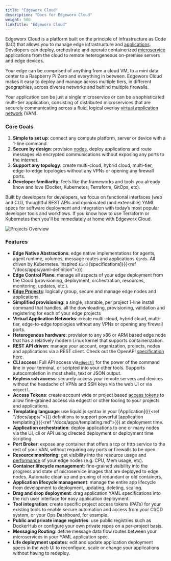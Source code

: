 ```yaml
---
title: "Edgeworx Cloud"
description: "Docs for Edgeworx Cloud"
weight: 500
linkTitle: "Edgeworx Cloud"
---
```


Edgeworx Cloud is a platform built on the principle of Infrastructure as Code (IaC) that allows you to
manage edge infrastructure and [applications](../more/terminology#application). Developers can deploy, orchestrate and operate
containerized [microservice](../apps/microservices.md) applications from the cloud to remote heterogeneous on-premise servers
and edge devices.

Your edge can be comprised of anything from a cloud VM, to a mini data center to a Raspberry Pi Zero
and everything in between. Edgeworx Cloud makes it easy to deploy and manage across multiple tiers, in
different geographies, across diverse networks and behind multiple firewalls.

Your application can be just a single microservice or can be a sophisticated multi-tier application,
consisting of distributed microservices that are securely communicating across a fluid, logical
overlay [virtual application network](https://netprototalk.com/2019/11/12/virtual-application-networks-for-hybrid-cloud-interconnect/) (VAN).

### Core Goals

1. **Simple to set up**: connect any compute platform, server or device with a 1-line command.
2. **Secure by design**: provision [nodes](../cloud/adding-nodes/_index.md), deploy applications and route messages via encrypted
   communications without exposing any ports to the internet.
3. **Support any topology**: create multi-cloud, hybrid cloud, multi-tier, edge-to-edge topologies
   without any VPNs or opening any firewall ports.
4. **Developer familiarity**: feels like the frameworks and tools you already know and love (Docker,
   Kubernetes, Terraform, GitOps, etc).

Built by developers for developers, we focus on functional interfaces (web and CLI),
thoughtful REST APIs and opinionated (and extensible) YAML specs for software deployment and
integration with today’s most popular developer tools and workflows. If you know how to use
Terraform or Kubernetes then you'll be immediately at home with Edgeworx Cloud.

![Projects Overview](/images/portal-projects-overivew-luckyspin.jpg)

### Features

- **Edge Native Abstractions**: edge native implementations for agents, agent runtime, volumes,
  message routes and applications `Kinds`. All driven by Kubernetes.
  inspired `kind` [specifications]({{<ref "/docs/apps/yaml-definition">}})
- **Edge Control Plane**: manage all aspects of your edge deployment from the Cloud (provisioning,
  deployment, orchestration, resources, monitoring, updates, etc.).
- [**Edge Projects**](../more/terminology#project): logically group, secure and manage edge nodes and applications.
- **Simplified provisioning**: a single, sharable, per project 1-line install command that handles.
  all the downloading, provisioning, validation and registering for each of your edge projects
- **Virtual Application Networks**: create multi-cloud, hybrid cloud, multi-tier, edge-to-edge
  topologies without any VPNs or opening any firewall ports.
- **Heterogenous hardware**: provision to any x86 or ARM based edge node that has a relatively
  modern Linux kernel that supports containerization.
- **REST API driven**: manage your account, organization, projects, nodes and applications via a
  REST client. Check out the OpenAPI [specification here](https://api.edgeworx.io/v1/docs).
- **CLI access**: Full API access via[`edgectl`](../more/terminology#edgectl) for the power of the command line in your terminal,
  or scripted into your other tools. Supports autocompletion in most shells, text or JSON output.
- **Keyless ssh access**: securely access your remote servers and devices without the headache of
  VPNs and SSH keys via the web UI or via `edgectl`.
- **Access Tokens**: create account wide or project based [access tokens](../cloud/access-tokens.md) to allow fine-grained access
  via edgectl or other tooling to your projects and applications.
- **Templating language**: use liquid.js syntax in your [Application]({{<ref "/docs/apps/">}})
  definitions to support powerful [application templating]({{<ref "/docs/apps/templating.md">}}) at deployment time.
- **Application orchestration**: deploy applications to one or many nodes via the UI, cli or API
  using directed deployment or deployment time scripting.
- **Port Broker**: expose any container that offers a tcp or http service to the rest of your
  VAN, without requiring any ports or firewalls to be open.
- **Resource monitoring**: get visibility into the resource usage and [performance](../more/terminology#performance-metrics) of your edge
  nodes (e.g. CPU, Mem usage, etc).
- **Container lifecycle management**: fine-grained visibility into the progress and state of
  microservice images that are deployed to edge nodes. Automatic clean up and pruning of redundant
  or old containers.
- **Application lifecycle management**: manage the entire app lifecycle from development to
  deployment, updating, deleting, scaling.
- **Drag and drop deployment**: drag application YAML specifications into the rich user interface
  for easy application deployment.
- **Tool integration**: create specific project access tokens (PATs) for your existing tools to
  enable secure automation and access from your CI/CD system, or your Ops Dashboard, for example.
- **Public and private image registries**: use public registries such as DockerHub or configure your
  own private repos on a per-project basis.
- **Messaging Routing**: define message data flow routes between your microservices in your YAML
  application spec.
- **Life deployment updates**: edit and update application deployment specs in the web UI to
  reconfigure, scale or change your applications without having to redeploy.
